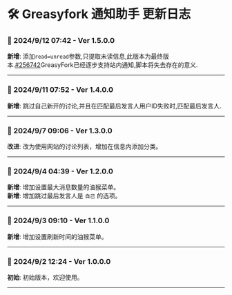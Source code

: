 # **🛠️ Greasyfork 通知助手 更新日志**

### **📅 2024/9/12 07:42 - Ver 1.5.0.0**
**新增**: 添加`read=unread`参数,只提取未读信息,此版本为最终版本.[#256742](https://greasyfork.org/discussions/greasyfork/256742)GreasyFork已经逐步支持站内通知,脚本将失去存在的意义.

---

### **📅 2024/9/11 07:52 - Ver 1.4.0.0**
**新增**: 跳过自己新开的讨论,并且在匹配最后发言人用户ID失败时,匹配最后发言人.

---

### **📅 2024/9/7 09:06 - Ver 1.3.0.0**
**改进**: 改为使用网站的讨论列表，增加在信息内添加分类。

---

### **📅 2024/9/4 04:39 - Ver 1.2.0.0**
**新增**: 增加设置最大消息数量的油猴菜单。  
**新增**: 增加跳过最后发言人是 `自己` 的选项。

---

### **📅 2024/9/3 09:10 - Ver 1.1.0.0**
**新增**: 增加设置刷新时间的油猴菜单。

---

### **📅 2024/9/2 12:24 - Ver 1.0.0.0**
**初始**: 初始版本，欢迎使用。

---
